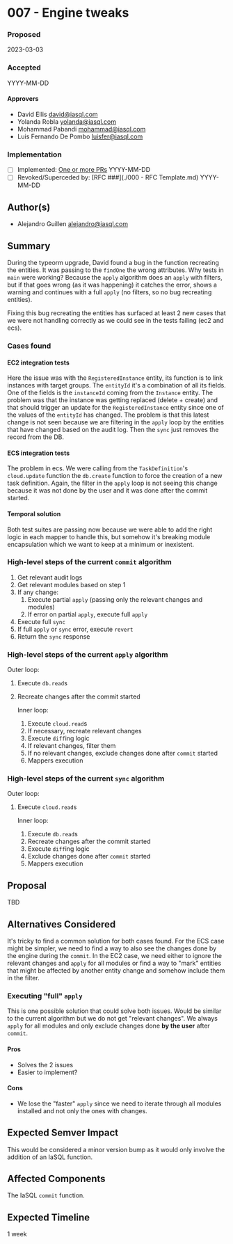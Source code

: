 # 007 - Engine tweaks

### Proposed

2023-03-03

### Accepted

YYYY-MM-DD

#### Approvers

- David Ellis <david@iasql.com>
- Yolanda Robla <yolanda@iasql.com>
- Mohammad Pabandi <mohammad@iasql.com>
- Luis Fernando De Pombo <luisfer@iasql.com>

### Implementation

- [ ] Implemented: [One or more PRs](https://github.com/iasql/iasql-engine/some-pr-link-here) YYYY-MM-DD
- [ ] Revoked/Superceded by: [RFC ###](./000 - RFC Template.md) YYYY-MM-DD

## Author(s)

- Alejandro Guillen <alejandro@iasql.com>

## Summary

During the typeorm upgrade, David found a bug in the function recreating the entities. It was passing to the `findOne` the wrong attributes. Why tests in `main` were working? Because the `apply` algorithm does an `apply` with filters, but if that goes wrong (as it was happening) it catches the error, shows a warning and continues with a full `apply` (no filters, so no bug recreating entities).

Fixing this bug recreating the entities has surfaced at least 2 new cases that we were not handling correctly as we could see in the tests failing (ec2 and ecs).

### Cases found

#### EC2 integration tests

Here the issue was with the `RegisteredInstance` entity, its function is to link instances with target groups. The `entityId` it's a combination of all its fields. One of the fields is the `instanceId` coming from the `Instance` entity. The problem was that the instance was getting replaced (delete + create) and that should trigger an update for the `RegisteredInstance` entity since one of the values of the `entityId` has changed. The problem is that this latest change is not seen because we are filtering in the `apply` loop by the entities that have changed based on the audit log. Then the `sync` just removes the record from the DB.

#### ECS integration tests

The problem in ecs. We were calling from the `TaskDefinition`'s `cloud.update` function the `db.create` function to force the creation of a new task definition. Again, the filter in the `apply` loop is not seeing this change because it was not done by the user and it was done after the commit started.

#### Temporal solution

Both test suites are passing now because we were able to add the right logic in each mapper to handle this, but somehow it's breaking module encapsulation which we want to keep at a minimum or inexistent.

### High-level steps of the current `commit` algorithm

1. Get relevant audit logs
2. Get relevant modules based on step 1
3. If any change:
    1. Execute partial `apply` (passing only the relevant changes and modules)
    2. If error on partial `apply`, execute full `apply`
4. Execute full `sync`
5. If full `apply` or `sync` error, execute `revert`
6. Return the `sync` response

### High-level steps of the current `apply` algorithm

Outer loop:
1. Execute `db.read`s
2. Recreate changes after the commit started

    Inner loop:
    1. Execute `cloud.read`s
    2. If necessary, recreate relevant changes
    3. Execute `diff`ing logic
    4. If relevant changes, filter them
    5. If no relevant changes, exclude changes done after `commit` started
    6. Mappers execution

### High-level steps of the current `sync` algorithm

Outer loop:
1. Execute `cloud.read`s

    Inner loop:
    1. Execute `db.read`s
    2. Recreate changes after the commit started
    3. Execute `diff`ing logic
    5. Exclude changes done after `commit` started
    6. Mappers execution

## Proposal

TBD

## Alternatives Considered

It's tricky to find a common solution for both cases found. For the ECS case might be simpler, we need to find a way to also see the changes done by the engine during the `commit`. In the EC2 case, we need either to ignore the relevant changes and `apply` for all modules or find a way to "mark" entities that might be affected by another entity change and somehow include them in the filter.

### Executing "full" `apply`
This is one possible solution that could solve both issues. Would be similar to the current algorithm but we do not get "relevant changes". We always `apply` for all modules and only exclude changes done **by the user** after `commit`.

#### Pros 
- Solves the 2 issues
- Easier to implement?

#### Cons
- We lose the "faster" `apply` since we need to iterate through all modules installed and not only the ones with changes.

## Expected Semver Impact

This would be considered a minor version bump as it would only involve the addition of an IaSQL function.

## Affected Components

The IaSQL `commit` function.

## Expected Timeline

1 week

